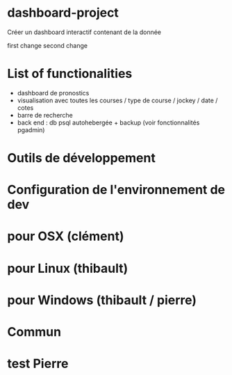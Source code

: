 # dashboard-project
Créer un dashboard interactif contenant de la donnée

first change
second change


# List of functionalities

- dashboard de pronostics 
- visualisation avec toutes les courses / type de course / jockey / date / cotes
- barre de recherche 
- back end : db psql autohebergée + backup (voir fonctionnalités pgadmin)

# Outils de développement
# Configuration de l'environnement de dev 
# pour OSX (clément)
# pour Linux (thibault)
# pour Windows (thibault / pierre)
# Commun
# test Pierre